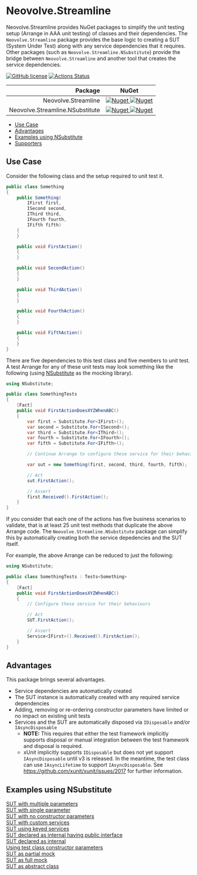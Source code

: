 # Neovolve.Streamline
Neovolve.Streamline provides NuGet packages to simplify the unit testing setup (Arrange in AAA unit testing) of classes and their dependencies. The `Neovolve.Streamline` package provides the base logic to creating a SUT (System Under Test) along with any service dependencies that it requires. Other packages (such as `Neovolve.Streamline.NSubstitute`) provide the bridge between `Neovolve.Streamline` and another tool that creates the service dependencies.

[![GitHub license](https://img.shields.io/badge/License-MIT-blue.svg)](https://github.com/roryprimrose/Neovolve.Streamline/blob/main/LICENSE.md)&nbsp;[![Actions Status](https://github.com/roryprimrose/Neovolve.Streamline/workflows/CI/badge.svg)](https://github.com/roryprimrose/Neovolve.Streamline/actions)

|                         Package |                                                                                                               NuGet                                                                                                               |
| ------------------------------: | :-------------------------------------------------------------------------------------------------------------------------------------------------------------------------------------------------------------------------------: |
|             Neovolve.Streamline |                     [![Nuget](https://img.shields.io/nuget/v/Neovolve.Streamline.svg) ![Nuget](https://img.shields.io/nuget/dt/Neovolve.Streamline.svg)](https://www.nuget.org/packages/Neovolve.Streamline)                      |
| Neovolve.Streamline.NSubstitute | [![Nuget](https://img.shields.io/nuget/v/Neovolve.Streamline.NSubstitute.svg)&nbsp;![Nuget](https://img.shields.io/nuget/dt/Neovolve.Streamline.NSubstitute.svg)](https://www.nuget.org/packages/Neovolve.Streamline.NSubstitute) |

- [Use Case](#use-case)
- [Advantages](#advantages)
- [Examples using NSubstitute](#examples-using-nsubstitute)
- [Supporters](#supporters)
## Use Case

Consider the following class and the setup required to unit test it.

```csharp
public class Something
{
    public Something(
        IFirst first,
        ISecond second,
        IThird third,
        IFourth fourth,
        IFifth fifth)
    {
    }

    public void FirstAction()
    {
    }

    public void SecondAction()
    {
    }

    public void ThirdAction()
    {
    }

    public void FourthAction()
    {
    }

    public void FifthAction()
    {
    }
}
```

There are five dependencies to this test class and five members to unit test. A test Arrange for any of these unit tests may look something like the following (using [NSubstitute](https://nsubstitute.github.io/) as the mocking library).

```csharp
using NSubstitute;

public class SomethingTests
{
    [Fact]
    public void FirstActionDoesXYZWhenABC()
    {
        var first = Substitute.For<IFirst>();
        var second = Substitute.For<ISecond>();
        var third = Substitute.For<IThird>();
        var fourth = Substitute.For<IFourth>();
        var fifth = Substitute.For<IFifth>();

        // Continue Arrange to configure these service for their behaviours

        var sut = new Something(first, second, third, fourth, fifth);

        // Act
        sut.FirstAction();

        // Assert
        first.Received().FirstAction();
    }
}
```

If you consider that each one of the actions has five business scenarios to validate, that is at least 25 unit test methods that duplicate the above Arrange code. The `Neovolve.Streamline.NSubstitute` package can simplify this by automatically creating both the service depedencies and the SUT itself.

For example, the above Arrange can be reduced to just the following:

```csharp
using NSubstitute;

public class SomethingTests : Tests<Something>
{
    [Fact]
    public void FirstActionDoesXYZWhenABC()
    {
        // Configure these service for their behaviours

        // Act
        SUT.FirstAction();

        // Assert
        Service<IFirst>().Received().FirstAction();
    }
}
```

## Advantages

This package brings several advantages.

 - Service dependencies are automatically created
 - The SUT instance is automatically created with any required service dependencies
 - Adding, removing or re-ordering constructor parameters have limited or no impact on existing unit tests
 - Services and the SUT are automatically disposed via `IDisposable` and/or `IAsyncDisposable`
    - **NOTE:** This requires that either the test framework implicitly supports disposal or manual integration between the test framework and disposal is required.
    - xUnit implicitly supports `IDisposable` but does not yet support `IAsyncDisposable` until v3 is released. In the meantime, the test class can use `IAsyncLifetime` to support `IAsyncDisposable`. See https://github.com/xunit/xunit/issues/2017 for further information.

## Examples using NSubstitute

[SUT with multiple parameters](https://github.com/roryprimrose/Neovolve.Streamline/blob/main/Examples/MultipleParameters.cs)  
[SUT with single parameter](https://github.com/roryprimrose/Neovolve.Streamline/blob/main/Examples/SingleParameter.cs)  
[SUT with no constructor parameters](https://github.com/roryprimrose/Neovolve.Streamline/blob/main/Examples/NoConstructorParameters.cs)  
[SUT with custom services](https://github.com/roryprimrose/Neovolve.Streamline/blob/main/Examples/CustomServices.cs)  
[SUT using keyed services](https://github.com/roryprimrose/Neovolve.Streamline/blob/main/Examples/KeyedServices.cs)  
[SUT declared as internal having public interface](https://github.com/roryprimrose/Neovolve.Streamline/blob/main/Examples/InternalTypePublicInterface.cs)  
[SUT declared as internal](https://github.com/roryprimrose/Neovolve.Streamline/blob/main/Examples/InternalScopedTypes.cs)  
[Using test class constructor parameters](https://github.com/roryprimrose/Neovolve.Streamline/blob/main/Examples/TestClassConstructorParameters.cs)  
[SUT as partial mock](https://github.com/roryprimrose/Neovolve.Streamline/blob/main/Examples/PartialSUTMock.cs)  
[SUT as full mock](https://github.com/roryprimrose/Neovolve.Streamline/blob/main/Examples/FullSUTMock.cs)  
[SUT as abstract class](https://github.com/roryprimrose/Neovolve.Streamline/blob/main/Examples/AbstractType.cs)